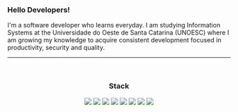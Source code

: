 
### Hello Developers!
I'm a software developer who learns everyday. I am studying Information Systems at the Universidade do Oeste de Santa Catarina (UNOESC) where I am growing my knowledge to acquire consistent development focused in productivity, security and quality.


<hr>
<div>
  <br>
  <div align='center'>
    <h3>Stack</h3>
    <img src=https://img.shields.io/badge/Python-FFD43B?style=for-the-badge&logo=python&logoColor=darkgreen />
    <img src=https://img.shields.io/badge/Flutter-blue?style=for-the-badge&logo=flutter&logoColor=white />
    <img src=https://img.shields.io/badge/React-20232A?style=for-the-badge&logo=react&logoColor=61DAFB />
    <img src=https://img.shields.io/badge/Flask-000000?style=for-the-badge&logo=flask&logoColor=white />
    <img src=https://img.shields.io/badge/NestJS-red?style=for-the-badge&logo=nestjs&logoColor=white />
    <img src=https://img.shields.io/badge/Docker-blue?style=for-the-badge&logo=docker&logoColor=white />
    <img src=https://img.shields.io/badge/Keras-121011?style=for-the-badge&logo=keras&logoColor=white />
    <img src=https://img.shields.io/badge/Linux-orange?style=for-the-badge&logo=ubuntu&logoColor=white />
</div>

